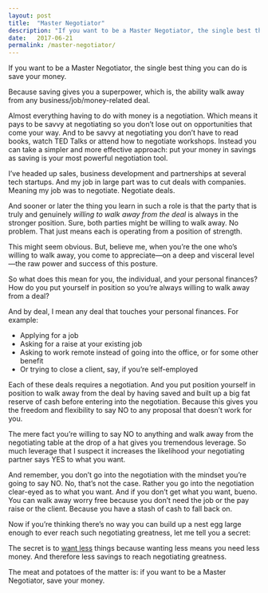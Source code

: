 ```yaml
---
layout: post
title:  "Master Negotiator"
description: "If you want to be a Master Negotiator, the single best thing you can do is save your money."
date:   2017-06-21
permalink: /master-negotiator/
---
```


If you want to be a Master Negotiator, the single best thing you can do is save your money.

Because saving gives you a superpower, which is, the ability walk away from any business/job/money-related deal. 
 
Almost everything having to do with money is a negotiation. Which means it pays to be savvy at negotiating so you don’t lose out on opportunities that come your way. And to be savvy at negotiating you don’t have to read books, watch TED Talks or attend how to negotiate workshops. Instead you can take a simpler and more effective approach: put your money in savings as saving is your most powerful negotiation tool.
 
I’ve headed up sales, business development and partnerships at several tech startups. And my job in large part was to cut deals with companies. Meaning my job was to negotiate. Negotiate deals.
 
And sooner or later the thing you learn in such a role is that the party that is truly and genuinely *willing to walk away from the deal* is always in the stronger position. Sure, both parties might be willing to walk away. No problem. That just means each is operating from a position of strength. 
 
This might seem obvious. But, believe me, when you’re the one who’s willing to walk away, you come to appreciate—on a deep and visceral level—the raw power and success of this posture. 
 
So what does this mean for you, the individual, and your personal finances? How do you put yourself in position so you’re always willing to walk away from a deal? 
 
And by deal, I mean any deal that touches your personal finances. For example:
 
* Applying for a job
* Asking for a raise at your existing job
* Asking to work remote instead of going into the office, or for some other benefit
* Or trying to close a client, say, if you’re self-employed 
 
Each of these deals requires a negotiation. And you put position yourself in position to walk away from the deal by having saved and built up a big fat reserve of cash before entering into the negotiation. Because this gives you the freedom and flexibility to say NO to any proposal that doesn’t work for you. 
 
The mere fact you’re willing to say NO to anything and walk away from the negotiating table at the drop of a hat gives you tremendous leverage. So much leverage that I suspect it increases the likelihood your negotiating partner says YES to what you want. 
 
And remember, you don’t go into the negotiation with the mindset you’re going to say NO. No, that’s not the case. Rather you go into the negotiation clear-eyed as to what you want. And if you don’t get what you want, bueno. You can walk away worry free because you don’t need the job or the pay raise or the client. Because you have a stash of cash to fall back on. 
 
Now if you’re thinking there’s no way you can build up a nest egg large enough to ever reach such negotiating greatness, let me tell you a secret: 
 
The secret is to [want less](https://www.gilbertindex.com/want-less/) things because wanting less means you need less money. And therefore less savings to reach negotiating greatness.  
 
The meat and potatoes of the matter is: if you want to be a Master Negotiator, save your money. 
